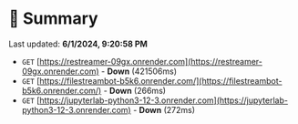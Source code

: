 # 📖 Summary
Last updated: **6/1/2024, 9:20:58 PM**

- `GET` [https://restreamer-09gx.onrender.com](https://restreamer-09gx.onrender.com) - **Down** (421506ms)
- `GET` [https://filestreambot-b5k6.onrender.com/](https://filestreambot-b5k6.onrender.com/) - **Down** (266ms)
- `GET` [https://jupyterlab-python3-12-3.onrender.com](https://jupyterlab-python3-12-3.onrender.com) - **Down** (272ms)
